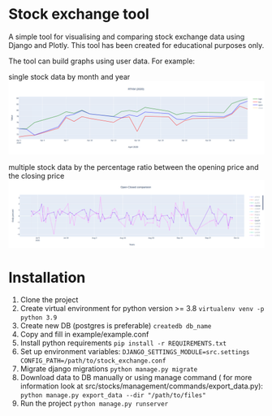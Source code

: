 # Stock exchange tool

A simple tool for visualising and comparing stock exchange data using Django and Plotly. 
This tool has been created for educational purposes only.

The tool can build graphs using user data. For example:

single stock data by month and year
![alt text](examples/example1.png)

multiple stock data by the percentage
    ratio between the opening price and the closing price
![alt text](examples/example2.png)

# Installation
1. Clone the project
2. Create virtual environment for python version >= 3.8
```virtualenv venv -p python 3.9```
3. Create new DB (postgres is preferable)
```createdb db_name```
4. Copy and fill in example/example.conf
5. Install python requirements
```pip install -r REQUIREMENTS.txt```
6. Set up environment variables:
```DJANGO_SETTINGS_MODULE=src.settings```
```CONFIG_PATH=/path/to/stock_exchange.conf```
7. Migrate django migrations
```python manage.py migrate```
8. Download data to DB manually or using manage command (
for more information look at src/stocks/management/commands/export_data.py):
```python manage.py export_data --dir "/path/to/files"```
9. Run the project
```python manage.py runserver```